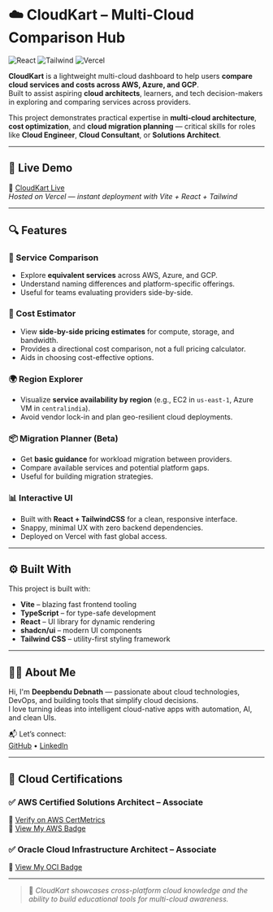 # ☁️ CloudKart – Multi-Cloud Comparison Hub

![React](https://img.shields.io/badge/Frontend-React-blue?logo=react)  ![Tailwind](https://img.shields.io/badge/Styling-TailwindCSS-38bdf8?logo=tailwindcss)  ![Vercel](https://img.shields.io/badge/Deployed%20on-Vercel-black?logo=vercel)

**CloudKart** is a lightweight multi-cloud dashboard to help users **compare cloud services and costs across AWS, Azure, and GCP**.  
Built to assist aspiring **cloud architects**, learners, and tech decision-makers in exploring and comparing services across providers.

This project demonstrates practical expertise in **multi-cloud architecture**, **cost optimization**, and **cloud migration planning** — critical skills for roles like **Cloud Engineer**, **Cloud Consultant**, or **Solutions Architect**.

---

## 🚀 Live Demo

🔗 [CloudKart Live](https://cloudkart.vercel.app)  
_Hosted on Vercel — instant deployment with Vite + React + Tailwind_

---

## 🔍 Features

### 🧭 Service Comparison
- Explore **equivalent services** across AWS, Azure, and GCP.
- Understand naming differences and platform-specific offerings.
- Useful for teams evaluating providers side-by-side.

### 💸 Cost Estimator
- View **side-by-side pricing estimates** for compute, storage, and bandwidth.
- Provides a directional cost comparison, not a full pricing calculator.
- Aids in choosing cost-effective options.

### 🌍 Region Explorer
- Visualize **service availability by region** (e.g., EC2 in `us-east-1`, Azure VM in `centralindia`).
- Avoid vendor lock-in and plan geo-resilient cloud deployments.

### 📦 Migration Planner (Beta)
- Get **basic guidance** for workload migration between providers.
- Compare available services and potential platform gaps.
- Useful for building migration strategies.

### 📊 Interactive UI
- Built with **React + TailwindCSS** for a clean, responsive interface.
- Snappy, minimal UX with zero backend dependencies.
- Deployed on Vercel with fast global access.

---

## ⚙️ Built With

This project is built with:

- **Vite** – blazing fast frontend tooling  
- **TypeScript** – for type-safe development  
- **React** – UI library for dynamic rendering  
- **shadcn/ui** – modern UI components  
- **Tailwind CSS** – utility-first styling framework  

---

## 👨‍💻 About Me

Hi, I'm **Deepbendu Debnath** — passionate about cloud technologies, DevOps, and building tools that simplify cloud decisions.  
I love turning ideas into intelligent cloud-native apps with automation, AI, and clean UIs.

📬 Let’s connect:  
[GitHub](https://github.com/Deepbendu) • [LinkedIn](https://www.linkedin.com/in/deepbendu-debnath)

---

## 📜 Cloud Certifications

### ✅ AWS Certified Solutions Architect – Associate  
🔗 [Verify on AWS CertMetrics](https://cp.certmetrics.com/amazon/en/public/verify/credential/40d503c796ac43eb9f5d3912b5adad30)  
🔗 [View My AWS Badge](https://www.credly.com/badges/e8e56a26-b626-4c1c-b628-a09a277be295/public_url)

### ✅ Oracle Cloud Infrastructure Architect – Associate  
🔗 [View My OCI Badge](https://catalog-education.oracle.com/pls/certview/sharebadge?id=489BF9264BD40C0BBBD9D98EA9C1ADB0A7E67EFB4F71D90DECF03F12DB66C780)

---

> 🧠 _CloudKart showcases cross-platform cloud knowledge and the ability to build educational tools for multi-cloud awareness._
